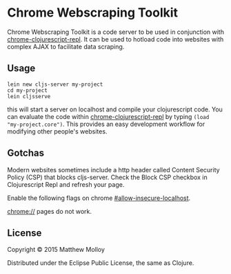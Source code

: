 # Chrome Webscraping Toolkit

Chrome Webscraping Toolkit is a code server to be used in conjunction with [chrome-clojurescript-repl](https://github.com/whamtet/chrome-clojurescript-repl).  It can be used to hotload code into websites with complex AJAX to facilitate data scraping.

## Usage

    lein new cljs-server my-project
    cd my-project
    lein cljsserve

this will start a server on localhost and compile your clojurescript code.  You can evaluate the code within [chrome-clojurescript-repl](https://github.com/whamtet/chrome-clojurescript-repl) by typing `(load "my-project.core")`.  This provides an easy development workflow for modifying other people's websites.

## Gotchas

Modern websites sometimes include a http header called Content Security Policy (CSP) that blocks cljs-server.  Check the Block CSP checkbox in Clojurescript Repl and refresh your page.

Enable the following flags on chrome [#allow-insecure-localhost](chrome://flags/#allow-insecure-localhost).

[chrome://](chrome://) pages do not work.


## License

Copyright © 2015 Matthew Molloy

Distributed under the Eclipse Public License, the same as Clojure.

